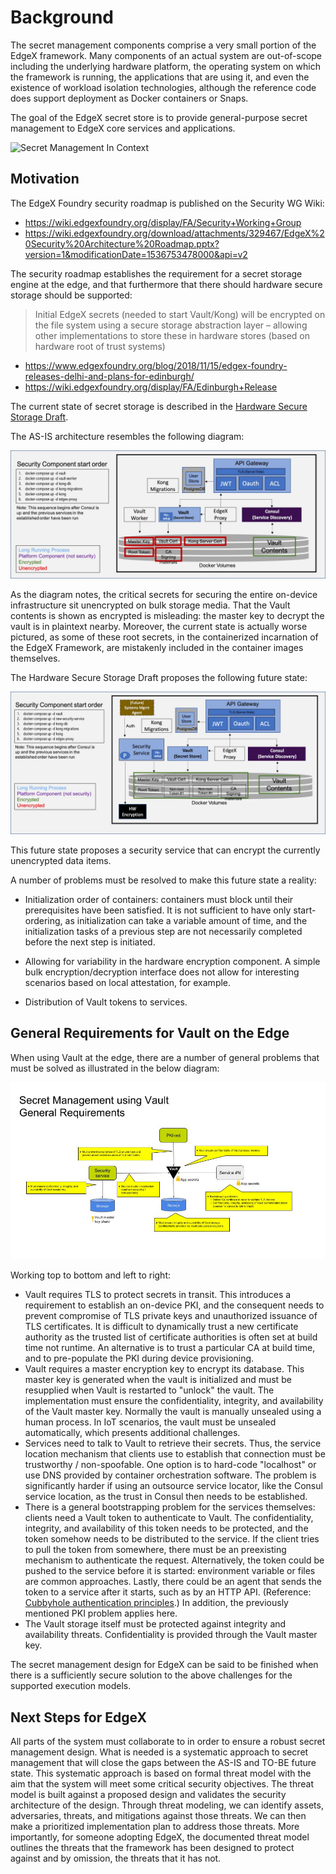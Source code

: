 # Background

The secret management components comprise a very small portion of the EdgeX framework.  Many components of an actual system are out-of-scope including the underlying hardware platform, the operating system on which the framework is running, the applications that are using it, and even the existence of workload isolation technologies, although the reference code does support deployment as Docker containers or Snaps.

The goal of the EdgeX secret store is to provide general-purpose secret management to EdgeX core services and applications.

![Secret Management In Context](/home/bnevis/edgex-threat-model/doc/threat-model/arch-in-context.jpg)

## Motivation

The EdgeX Foundry security roadmap is published on the Security WG Wiki:

* https://wiki.edgexfoundry.org/display/FA/Security+Working+Group
* https://wiki.edgexfoundry.org/download/attachments/329467/EdgeX%20Security%20Architecture%20Roadmap.pptx?version=1&modificationDate=1536753478000&api=v2

The security roadmap establishes the requirement for a secret storage engine at the edge, and that furthermore that there should hardware secure storage should be supported:

> Initial EdgeX secrets (needed to start Vault/Kong) will be encrypted on  the file system using a secure storage abstraction layer – allowing other implementations to store these in hardware stores (based on hardware root of trust systems)

* https://www.edgexfoundry.org/blog/2018/11/15/edgex-foundry-releases-delhi-and-plans-for-edinburgh/
* https://wiki.edgexfoundry.org/display/FA/Edinburgh+Release

The current state of secret storage is described in the [Hardware Secure Storage Draft](https://docs.google.com/document/d/1MsTNdwtZp3zA-nPhCC3COakL3e5mrhJuFByy6ja5OxU/edit).

The AS-IS architecture resembles the following diagram:

![AS-IS](arch-as-is.jpg)

As the diagram notes, the critical secrets for securing the entire on-device infrastructure sit unencrypted on bulk storage media. That the Vault contents is shown as encrypted is misleading: the master key to decrypt the vault is in plaintext nearby. Moreover, the current state is actually worse pictured, as some of these root secrets, in the containerized incarnation of the EdgeX Framework, are mistakenly included in the container images themselves.

The Hardware Secure Storage Draft proposes the following future state:

![Proposed future state](arch-proposed.jpg)

This future state proposes a security service that can encrypt the currently unencrypted data items.

A number of problems must be resolved to make this future state a reality:

* Initialization order of containers: containers must block until their prerequisites have been satisfied. It is not sufficient to have only start-ordering, as initialization can take a variable amount of time, and the initialization tasks of a previous step are not necessarily completed before the next step is initiated.

* Allowing for variability in the hardware encryption component.  A simple bulk encryption/decryption interface does not allow for interesting scenarios based on local attestation, for example.

* Distribution of Vault tokens to services.


## General Requirements for Vault on the Edge

When using Vault at the edge, there are a number of general problems that must be solved as illustrated in the below diagram:

![General requirements](general_requirements.jpg)

Working top to bottom and left to right:

* Vault requires TLS to protect secrets in transit. This introduces a requirement to establish an on-device PKI, and the consequent needs to prevent compromise of TLS private keys and unauthorized issuance of TLS certificates. It is difficult to dynamically trust a new certificate authority as the trusted list of certificate authorities is often set at build time not runtime. An alternative is to trust a particular CA at build time, and to pre-populate the PKI during device provisioning.
* Vault requires a master encryption key to encrypt its database. This master key is generated when the vault is initialized and must be resupplied when Vault is restarted to "unlock" the vault. The implementation must ensure the confidentiality, integrity, and availability of the Vault master key. Normally the vault is manually unsealed using a human process. In IoT scenarios, the vault must be unsealed automatically, which presents additional challenges.
* Services need to talk to Vault to retrieve their secrets. Thus, the service location mechanism that clients use to establish that connection must be trustworthy / non-spoofable. One option is to hard-code "localhost" or use DNS provided by container orchestration software. The problem is significantly harder if using an outsource service locator, like the Consul service location, as the trust in Consul then needs to be established.
* There is a general bootstrapping problem for the services themselves: clients need a Vault token to authenticate to Vault. The confidentiality, integrity, and availability of this token needs to be protected, and the token somehow needs to be distributed to the service.  If the client tries to pull the token from somewhere, there must be an preexisting mechanism to authenticate the request. Alternatively, the token could be pushed to the service before it is started: environment variable or files are common approaches.  Lastly, there could be an agent that sends the token to a service after it starts, such as by an HTTP API. (Reference: [Cubbyhole authentication principles](https://www.hashicorp.com/blog/cubbyhole-authentication-principles).)   In addition, the previously mentioned PKI problem applies here.
* The Vault storage itself must be protected against integrity and availability threats. Confidentiality is provided through the Vault master key.

The secret management design for EdgeX can be said to be finished when there is a sufficiently secure solution to the above challenges for the supported execution models.

## Next Steps for EdgeX

All parts of the system must collaborate to in order to ensure a robust secret management design. What is needed is a systematic approach to secret management that will close the gaps between the AS-IS and TO-BE future state.  This systematic approach is based on formal threat model with the aim that the system will meet some critical security objectives. The threat model is built against a proposed design and validates the security architecture of the design.  Through threat modeling, we can identify assets, adversaries, threats, and mitigations against those threats.  We can then make a prioritized implementation plan to address those threats.  More importantly, for someone adopting EdgeX, the documented threat model outlines the threats that the framework has been designed to protect against and by omission, the threats that it has not.

